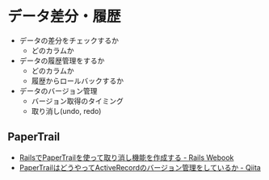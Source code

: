 # データ差分・履歴

* データの差分をチェックするか
	* どのカラムか
* データの履歴管理をするか
	* どのカラムか
	* 履歴からロールバックするか
* データのバージョン管理
	* バージョン取得のタイミング
	* 取り消し(undo, redo)

## PaperTrail

* [RailsでPaperTrailを使って取り消し機能を作成する - Rails Webook](http://ruby-rails.hatenadiary.com/entry/20150214/1423923524)
* [PaperTrailはどうやってActiveRecordのバージョン管理をしているか - Qiita](http://qiita.com/yuku_t/items/c8eec239b7a466097663)
